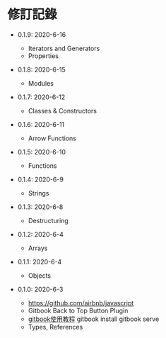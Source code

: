 # 修訂記錄

* 0.1.9: 2020-6-16
  * Iterators and Generators
  * Properties
  
* 0.1.8: 2020-6-15
  * Modules

* 0.1.7: 2020-6-12
  * Classes & Constructors

* 0.1.6: 2020-6-11
  * Arrow Functions

* 0.1.5: 2020-6-10
  * Functions

* 0.1.4: 2020-6-9
  * Strings

* 0.1.3: 2020-6-8
  * Destructuring

* 0.1.2: 2020-6-4
  * Arrays

* 0.1.1: 2020-6-4
  * Objects

* 0.1.0: 2020-6-3
  * https://github.com/airbnb/javascript
  * Gitbook Back to Top Button Plugin
  * [gitbook使用教程](https://segmentfault.com/a/1190000017960359) gitbook install  gitbook serve
  * Types, References
